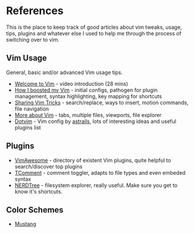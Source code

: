 # References
This is the place to keep track of good articles about vim tweaks, usage, tips, plugins and whatever else I used to help me through the process of switching over to vim.

## Vim Usage
General, basic and/or advanced Vim usage tips.

- [Welcome to Vim](https://vimeo.com/6999927) - video introduction (28 mins)
- [How I boosted my Vim](http://nvie.com/posts/how-i-boosted-my-vim/) - initial configs, pathogen for plugin management, syntax highlighting, key mapping for shortcuts
- [Sharing Vim Tricks](http://lucumr.pocoo.org/2010/7/29/sharing-vim-tricks/) - search/replace, ways to insert, motion commands, file navigation
- [More about Vim](https://github.com/mikeizbicki/ucr-cs100/blob/class-template/textbook/shell-scripting/vim/README.md) - tabs, multiple files, viewports, file explorer
- [Dotvim](https://github.com/astrails/dotvim#interesting) - Vim config by [astrails](https://github.com/astrails), lots of interesting ideas and useful plugins list

## Plugins

- [VimAwesome](http://vimawesome.com/) - directory of existent Vim plugins, quite helpful to search/discover top plugins
- [TComment](https://github.com/tomtom/tcomment_vim) - comment toggler, adapts to file types and even embeded syntax
- [NERDTree](http://vimawesome.com/plugin/the-nerd-tree) - filesystem explorer, really useful. Make sure you get to know it's shortcuts.

## Color Schemes

- [Mustang](http://hcalves.deviantart.com/art/Mustang-Vim-Colorscheme-98974484)
